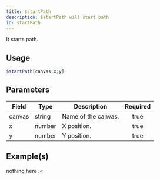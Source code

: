 ```yaml
---
title: $startPath
description: $startPath will start path
id: startPath
---
```


It starts path.

## Usage

```php
$startPath[canvas;x;y]
```

## Parameters

| Field | Type | Description | Required |
| ----- | ---- | ----------- | :------: |
| canvas | string | Name of the canvas. | true |
| x | number | X position. | true |
| y | number | Y position. | true |

## Example(s)

nothing here :<